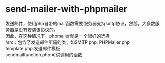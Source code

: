 # send-mailer-with-phpmailer

发送邮件，使用php自带的mail函数需要服务器支持smtp协议，然鹅，大多数服务器是没有安装该协议的。</br>
因此，在这种情况下，phpmailer就是一个很好的选择</br>
/src：包含了发送邮件所需的类，如SMTP.php, PHPMailer.php</br>
template.php:发送邮件模板</br>
sendmailfunction.php:可供调用的函数
